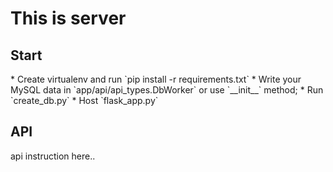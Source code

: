 <h1>This is server</h1>

<h2>Start</h2>
* Create virtualenv and run `pip install -r requirements.txt`
* Write your MySQL data in `app/api/api_types.DbWorker` or use `__init__` method;
* Run `create_db.py`
* Host `flask_app.py`

<h2>API</h2>
api instruction here..
